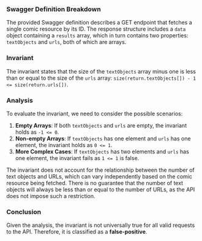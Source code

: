 ### Swagger Definition Breakdown
The provided Swagger definition describes a GET endpoint that fetches a single comic resource by its ID. The response structure includes a `data` object containing a `results` array, which in turn contains two properties: `textObjects` and `urls`, both of which are arrays.

### Invariant
The invariant states that the size of the `textObjects` array minus one is less than or equal to the size of the `urls` array: `size(return.textObjects[]) - 1 <= size(return.urls[])`.

### Analysis
To evaluate the invariant, we need to consider the possible scenarios:
1. **Empty Arrays**: If both `textObjects` and `urls` are empty, the invariant holds as `-1 <= 0`.
2. **Non-empty Arrays**: If `textObjects` has one element and `urls` has one element, the invariant holds as `0 <= 1`.
3. **More Complex Cases**: If `textObjects` has two elements and `urls` has one element, the invariant fails as `1 <= 1` is false.

The invariant does not account for the relationship between the number of text objects and URLs, which can vary independently based on the comic resource being fetched. There is no guarantee that the number of text objects will always be less than or equal to the number of URLs, as the API does not impose such a restriction.

### Conclusion
Given the analysis, the invariant is not universally true for all valid requests to the API. Therefore, it is classified as a **false-positive**.
